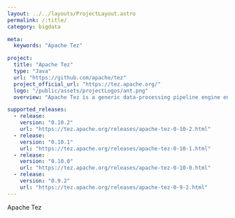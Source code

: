 ```yaml
---
layout: ../../layouts/ProjectLayout.astro
permalink: /:title/
category: bigdata

meta:
  keywords: "Apache Tez"

project:
  title: "Apache Tez"
  type: "Java"
  url: "https://github.com/apache/tez"
  project_official_url: "https://tez.apache.org/"
  logo: "/public/assets/projectLogos/ant.png"
  overview: "Apache Tez is a generic data-processing pipeline engine envisioned as a low-level engine for higher abstractions such as Apache Hadoop Map-Reduce, Apache Pig, Apache Hive etc."

supported_releases:
  - release:
    version: "0.10.2"
    url: "https://tez.apache.org/releases/apache-tez-0-10-2.html"
  - release:
    version: "0.10.1"
    url: "https://tez.apache.org/releases/apache-tez-0-10-1.html"
  - release:
    version: "0.10.0"
    url: "https://tez.apache.org/releases/apache-tez-0-10-0.html"
  - release:
    version: "0.9.2"
    url: "https://tez.apache.org/releases/apache-tez-0-9-2.html"
---
```


<p>Apache Tez</p>
